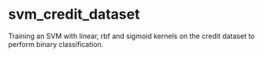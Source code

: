 # svm_credit_dataset
Training an SVM with linear, rbf and sigmoid kernels on the credit dataset to perform binary classification.
